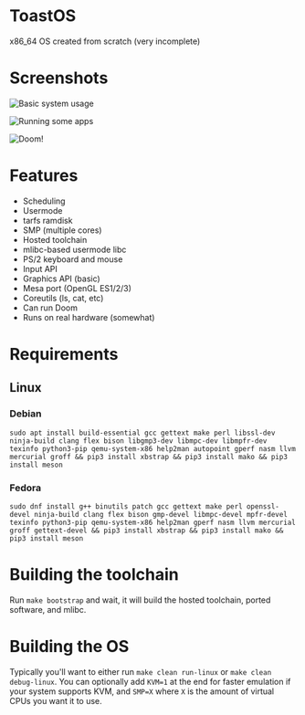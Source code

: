 # ToastOS
x86_64 OS created from scratch (very incomplete)

# Screenshots

![Basic system usage](https://i.imgur.com/FpEcLRC.png)

![Running some apps](https://i.imgur.com/JtBnvwo.png)

![Doom!](https://i.imgur.com/UJlDDkt.jpg)

# Features

* Scheduling
* Usermode
* tarfs ramdisk
* SMP (multiple cores)
* Hosted toolchain
* mlibc-based usermode libc
* PS/2 keyboard and mouse
* Input API
* Graphics API (basic)
* Mesa port (OpenGL ES1/2/3)
* Coreutils (ls, cat, etc)
* Can run Doom
* Runs on real hardware (somewhat)

# Requirements

## Linux

### Debian
`sudo apt install build-essential gcc gettext make perl libssl-dev ninja-build clang flex bison libgmp3-dev libmpc-dev libmpfr-dev texinfo python3-pip qemu-system-x86 help2man autopoint gperf nasm llvm mercurial groff && pip3 install xbstrap && pip3 install mako && pip3 install meson`

### Fedora

`sudo dnf install g++ binutils patch gcc gettext make perl openssl-devel ninja-build clang flex bison gmp-devel libmpc-devel mpfr-devel texinfo python3-pip qemu-system-x86 help2man gperf nasm llvm mercurial groff gettext-devel && pip3 install xbstrap && pip3 install mako && pip3 install meson`

# Building the toolchain

Run `make bootstrap` and wait, it will build the hosted toolchain, ported software, and mlibc.

# Building the OS

Typically you'll want to either run `make clean run-linux` or `make clean debug-linux`. You can optionally add `KVM=1` at the end for faster emulation if your system supports KVM, and `SMP=X` where `X` is the amount of virtual CPUs you want it to use.
